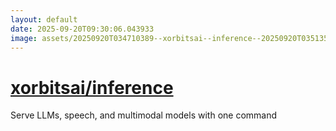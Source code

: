 ```yaml
---
layout: default
date: 2025-09-20T09:30:06.043933
image: assets/20250920T034710389--xorbitsai--inference--20250920T035135061--cropped.png
---
```


# [xorbitsai/inference](https://github.com/xorbitsai/inference)

Serve LLMs, speech, and multimodal models with one command
